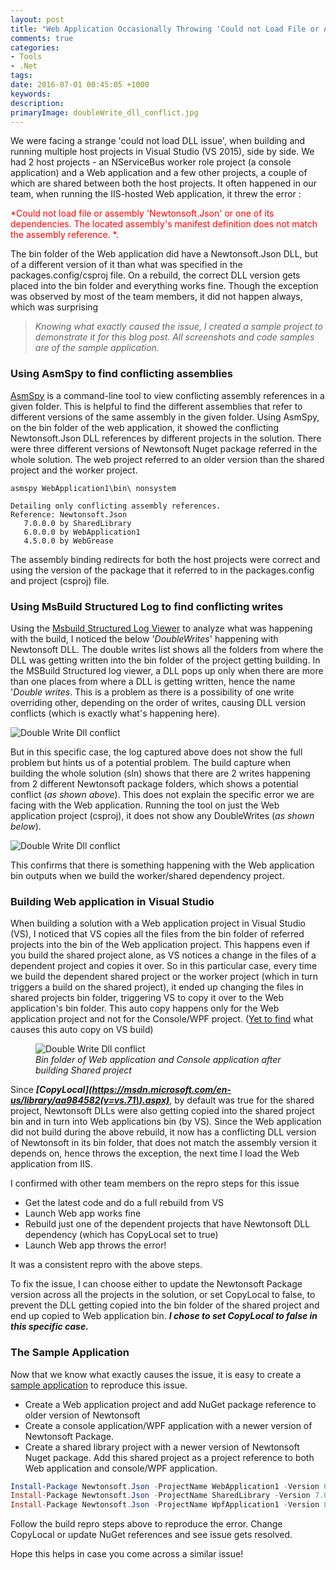 ```yaml
---
layout: post
title: "Web Application Occasionally Throwing 'Could not Load File or Assembly or one of its Dependencies' Exception"
comments: true
categories: 
- Tools
- .Net
tags: 
date: 2016-07-01 00:45:05 +1000
keywords: 
description: 
primaryImage: doubleWrite_dll_conflict.jpg
---
```


We were facing a strange 'could not load DLL issue', when building and running multiple host projects in Visual Studio (VS 2015), side by side. We had 2 host projects - an NServiceBus worker role project (a console application) and a Web application and a few other projects, a couple of which are shared between both the host projects. It often happened in our team, when running the IIS-hosted Web application, it threw the error :

 <span style='color:red'>*Could not load file or assembly 'Newtonsoft.Json' or one of its dependencies. The located assembly's manifest definition does not match the assembly reference. *</span>.

The bin folder of the Web application did have a Newtonsoft.Json DLL, but of a different version of it than what was specified in the packages.config/csproj file. On a rebuild, the correct DLL version gets placed into the bin folder and everything works fine. Though the exception was observed by most of the team members, it did not happen always, which was surprising

> *Knowing what exactly caused the issue, I created a sample project to demonstrate it for this blog post. All screenshots and code samples are of the sample application.*

### Using AsmSpy to find conflicting assemblies ###
[AsmSpy](https://github.com/mikehadlow/AsmSpy) is a command-line tool to view conflicting assembly references in a given folder. This is helpful to find the different assemblies that refer to different versions of the same assembly in the given folder. Using AsmSpy, on the bin folder of the web application, it showed the conflicting  Newtonsoft.Json DLL references by different projects in the solution. There were three different versions of Newtonsoft Nuget package referred in the whole solution. The web project referred to an older version than the shared project and the worker project.

``` text
asmspy WebApplication1\bin\ nonsystem

Detailing only conflicting assembly references.
Reference: Newtonsoft.Json
   7.0.0.0 by SharedLibrary
   6.0.0.0 by WebApplication1
   4.5.0.0 by WebGrease
```   

The assembly binding redirects for both the host projects were correct and using the version of the package that it referred to in the packages.config and project (csproj) file.

### Using MsBuild Structured Log to find conflicting writes ###
Using the [Msbuild Structured Log Viewer](https://github.com/KirillOsenkov/MSBuildStructuredLog) to analyze what was happening with the build, I noticed the below '*DoubleWrites*' happening with Newtonsoft DLL. The double writes list shows all the folders from where the DLL was getting written into the bin folder of the project getting building. In the MSBuild Structured log viewer, a DLL pops up only when there are more than one places from where a DLL is getting written, hence the name '*Double writes*. This is a problem as there is a possibility of one write overriding other, depending on the order of writes, causing DLL version conflicts (which is exactly what's happening here).

<img src="{{site.images_root}}/doubleWrite_msbuildLogViewer.png" alt="Double Write Dll conflict" />

But in this specific case, the log captured above does not show the full problem but hints us of a potential problem. The build capture when building the whole solution (sln) shows that there are 2 writes happening from 2 different Newtonsoft package folders, which shows a potential conflict (*as shown above*). This does not explain the specific error we are facing with the Web application. Running the tool on just the Web application project (csproj), it does not show any DoubleWrites (*as shown below*). 

<img class="left" src="{{site.images_root}}/doubleWrite_proj_msbuildLogViewer.png" alt="Double Write Dll conflict" />

This confirms that there is something happening with the Web application bin outputs when we build the worker/shared dependency project.

### Building Web application in Visual Studio ###

When building a solution with a Web application project in Visual Studio (VS), I noticed that VS copies all the files from the bin folder of referred projects into the bin of the Web application project. This happens even if you build the shared project alone, as VS notices a change in the files of a dependent project and copies it over. So in this particular case, every time we build the dependent shared project or the worker project (which in turn triggers a build on the shared project), it ended up changing the files in shared projects bin folder, triggering VS to copy it over to the Web application's bin folder. This auto copy happens only for the Web application project and not for the Console/WPF project. ([Yet to find](https://twitter.com/rahulpnath/status/745841691979022336) what causes this auto copy on VS build)

<figure>
    <img src="{{site.images_root}}/doubleWrite_dll_conflict.jpg" alt="Double Write Dll conflict" />
    <figcaption><em>Bin folder of Web application and Console application after building Shared project</em></figcaption>
</figure>     

Since ***[CopyLocal](https://msdn.microsoft.com/en-us/library/aa984582(v=vs.71\).aspx)***, by default was true for the shared project, Newtonsoft DLLs were also getting copied into the shared project bin and in turn into Web applications bin (by VS). Since the Web application did not build during the above rebuild, it now has a conflicting DLL version of Newtonsoft in its bin folder, that does not match the assembly version it depends on, hence throws the exception, the next time I load the Web application from IIS.

I confirmed with other team members on the repro steps for this issue   

- Get the latest code and do a full rebuild from VS      
- Launch Web app works fine   
- Rebuild just one of the dependent projects that have Newtonsoft DLL dependency (which has CopyLocal set to true)    
- Launch Web app throws the error!    

It was a consistent repro with the above steps.

To fix the issue, I can choose either to update the Newtonsoft Package version across all the projects in the solution, or set CopyLocal to false, to prevent the DLL getting copied into the bin folder of the shared project and end up copied to Web application bin. ***I chose to set CopyLocal to false in this specific case.***

### The Sample Application ###

Now that we know what exactly causes the issue, it is easy to create a [sample application](https://github.com/rahulpnath/Blog/tree/master/DoubleWrites) to reproduce this issue.

- Create a Web application project and add NuGet package reference to older version of Newtonsoft 
- Create a console application/WPF application with a newer version of Newtonsoft Package.
- Create a shared library project with a newer version of Newtonsoft Nuget package. Add this shared project as  a project reference to both Web application and console/WPF application.

``` powershell 
Install-Package Newtonsoft.Json -ProjectName WebApplication1 -Version 6.0.1
Install-Package Newtonsoft.Json -ProjectName SharedLibrary -Version 7.0.1
Install-Package Newtonsoft.Json -ProjectName WpfApplication1 -Version 8.0.3
```

Follow the build repro steps above to reproduce the error. Change CopyLocal or update NuGet references and see issue gets resolved. 

Hope this helps in case you come across a similar issue!

 
